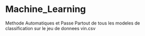 # Machine_Learning
Methode Automatiques et Passe Partout de tous les modeles de classification sur le jeu de donnees vin.csv
